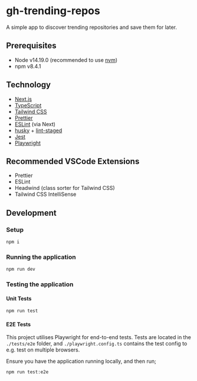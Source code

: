 # gh-trending-repos

A simple app to discover trending repositories and save them for later.

## Prerequisites

- Node v14.19.0 (recommended to use [nvm](https://github.com/nvm-sh/nvm))
- npm v8.4.1

## Technology

- [Next.js](https://nextjs.org/)
- [TypeScript](https://www.typescriptlang.org/)
- [Tailwind CSS](https://tailwindcss.com/)
- [Prettier](https://prettier.io/)
- [ESLint](https://nextjs.org/docs/basic-features/eslint) (via Next)
- [husky](https://github.com/typicode/husky) + [lint-staged](https://github.com/okonet/lint-staged)
- [Jest](https://jestjs.io/)
- [Playwright](https://playwright.dev/)

## Recommended VSCode Extensions

- Prettier
- ESLint
- Headwind (class sorter for Tailwind CSS)
- Tailwind CSS IntelliSense

## Development

### Setup

```bash
npm i
```

### Running the application

```bash
npm run dev
```

### Testing the application

#### Unit Tests

```bash
npm run test
```

#### E2E Tests

This project utilises Playwright for end-to-end tests. Tests are located in the `./tests/e2e` folder, and `./playwright.config.ts` contains the test config to e.g. test on multiple browsers.

Ensure you have the application running locally, and then run;

```bash
npm run test:e2e
```
